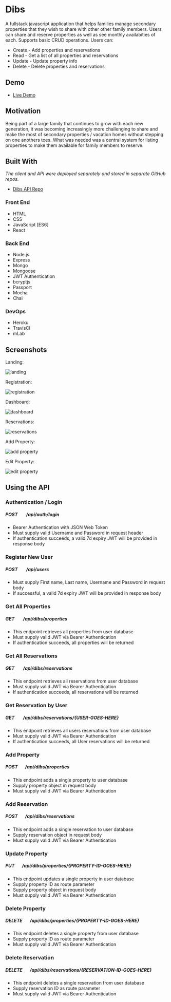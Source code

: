 # Dibs

A fullstack javascript application that helps families manage secondary properties that they wish to share with other other family members. Users can share and reserve properties as well as see monthly availabities of each. Supports basic CRUD operations. Users can: 

* Create - Add properties and reservations
* Read   - Get a list of all properties and reservations 
* Update - Update property info
* Delete - Delete properties and reservations

## Demo

- [Live Demo](https://dibs-app.herokuapp.com/)

## Motivation

Being part of a large family that continues to grow with each new generation, it was becoming increasingly more challenging to share and make the most of secondary properties / vacation homes without stepping on one anothers toes. What was needed was a central system for listing properties to make them available for family members to reserve. 

## Built With
*The client and API were deployed separately and stored in separate GitHub repos.* 
- [Dibs API Repo](https://github.com/mike-crane/dibs-server)

### Front End
* HTML
* CSS
* JavaScript [ES6]
* React

### Back End
* Node.js
* Express
* Mongo
* Mongoose
* JWT Authentication
* bcryptjs
* Passport
* Mocha
* Chai

### DevOps
* Heroku
* TravisCI
* mLab

## Screenshots

Landing:

![landing](src/images/screenshots/landing.png)

Registration:

![registration](src/images/screenshots/registration.png)

Dashboard:

![dashboard](src/images/screenshots/dashboard.png)

Reservations:

![reservations](src/images/screenshots/reservations.png)

Add Property:

![add property](src/images/screenshots/add-property.png)

Edit Property:

![edit property](src/images/screenshots/edit-property.png)


## Using the API

### Authentication / Login
##### POST &nbsp;&nbsp;&nbsp;&nbsp;&nbsp;&nbsp; /api/auth/login

* Bearer Authentication with JSON Web Token
* Must supply valid Username and Password in request header
* If authentication succeeds, a valid 7d expiry JWT will be provided in response body

### Register New User
##### POST &nbsp;&nbsp;&nbsp;&nbsp;&nbsp;&nbsp; /api/users 

* Must supply First name, Last name, Username and Password in request body
* If successful, a valid 7d expiry JWT will be provided in response body

### Get All Properties
##### GET &nbsp;&nbsp;&nbsp;&nbsp;&nbsp;&nbsp; /api/dibs/properties

* This endpoint retrieves all properties from user database
* Must supply valid JWT via Bearer Authentication
* If authentication succeeds, all properties will be returned

### Get All Reservations
##### GET &nbsp;&nbsp;&nbsp;&nbsp;&nbsp;&nbsp; /api/dibs/reservations

* This endpoint retrieves all reservations from user database
* Must supply valid JWT via Bearer Authentication
* If authentication succeeds, all reservations will be returned

### Get Reservation by User
##### GET &nbsp;&nbsp;&nbsp;&nbsp;&nbsp;&nbsp; /api/dibs/reservations/{USER-GOES-HERE}

* This endpoint retrieves all users reservations from user database
* Must supply valid JWT via Bearer Authentication
* If authentication succeeds, all User reservations will be returned

### Add Property
##### POST &nbsp;&nbsp;&nbsp;&nbsp;&nbsp;&nbsp;/api/dibs/properties

* This endpoint adds a single property to user database
* Supply property object in request body
* Must supply valid JWT via Bearer Authentication

### Add Reservation
##### POST &nbsp;&nbsp;&nbsp;&nbsp;&nbsp;&nbsp;/api/dibs/reservations

* This endpoint adds a single reservation to user database
* Supply reservation object in request body
* Must supply valid JWT via Bearer Authentication

### Update Property
##### PUT &nbsp;&nbsp;&nbsp;&nbsp;&nbsp;&nbsp;/api/dibs/properties/{PROPERTY-ID-GOES-HERE}

* This endpoint updates a single property in user database
* Supply property ID as route parameter
* Supply property object in request body
* Must supply valid JWT via Bearer Authentication

### Delete Property
##### DELETE &nbsp;&nbsp;&nbsp;&nbsp;&nbsp;&nbsp;/api/dibs/properties/{PROPERTY-ID-GOES-HERE}

* This endpoint deletes a single property from user database
* Supply property ID as route parameter
* Must supply valid JWT via Bearer Authentication

### Delete Reservation
##### DELETE &nbsp;&nbsp;&nbsp;&nbsp;&nbsp;&nbsp;/api/dibs/reservations/{RESERVATION-ID-GOES-HERE}

* This endpoint deletes a single reservation from user database
* Supply reservation ID as route parameter
* Must supply valid JWT via Bearer Authentication